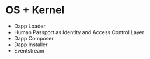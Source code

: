 # OS + Kernel

* Dapp Loader
* Human Passport as Identity and Access Control Layer
* Dapp Composer
* Dapp Installer
* Eventstream

